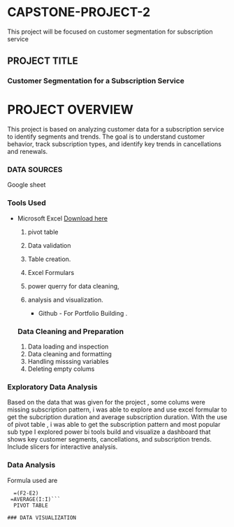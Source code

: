 # CAPSTONE-PROJECT-2
This project will be focused on customer segmentation for subscription service

## PROJECT TITLE

### Customer Segmentation for a Subscription Service 

# PROJECT OVERVIEW

  This project is based on  analyzing customer data for a subscription service to identify  segments and trends. The goal is to understand customer behavior, track subscription types,  and identify key trends in cancellations and renewals. 

### DATA SOURCES

   Google sheet

### Tools Used
- Microsoft Excel [Download here](https://www.googlesheet.com)

   1. pivot table
   2. Data validation
   3. Table creation.
   4. Excel Formulars
   5. power querry for data cleaning,
   6. analysis and visualization.

      - Github - For Portfolio Building .

  ### Data Cleaning and Preparation

   1. Data loading and inspection
   2. Data cleaning and formatting
   3. Handling misssing variables
   4. Deleting empty colums
      
### Exploratory Data Analysis

Based on the data that was given for the project , some colums were missing subscription pattern, i was able to explore and use excel formular to get the subcription duration and average subscription duration.
With the use of pivot table , i was able to get the subscription pattern and most popular sub type
I explored power bi tools build and visualize a dashboard that shows  key customer segments,  cancellations, and subscription trends. Include slicers for interactive analysis.

### Data Analysis
 Formula used are
 ```EXCEL
   =(F2-E2)
  =AVERAGE(I:I)```
   PIVOT TABLE

### DATA VISUALIZATION


